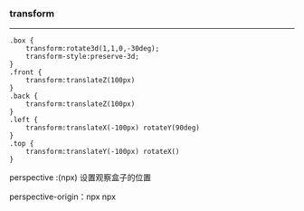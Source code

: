 ### transform

---

```
.box {
    transform:rotate3d(1,1,0,-30deg);
    transform-style:preserve-3d;
}
.front {
    transform:translateZ(100px)
}
.back {
    transform:translateZ(100px)
}
.left {
    transform:translateX(-100px) rotateY(90deg)
}
.top {
    transform:translateY(-100px) rotateX()
}
```

perspective :(npx) 设置观察盒子的位置  

perspective-origin：npx npx 